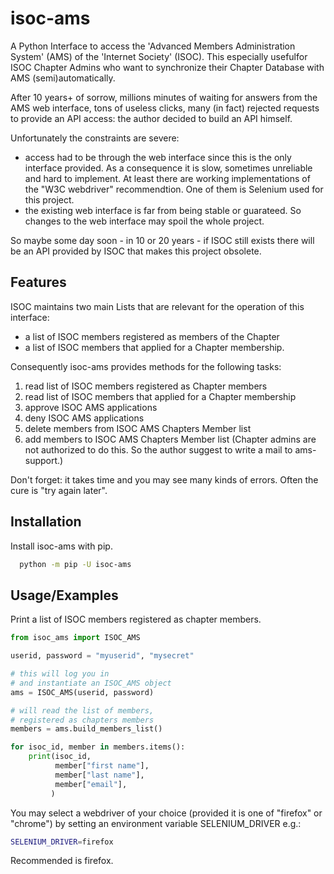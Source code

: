 
# isoc-ams

A Python Interface to access the 'Advanced Members Administration System' (AMS) of the 'Internet Society' (ISOC). This especially usefulfor ISOC Chapter Admins who want to synchronize their Chapter Database with AMS (semi)automatically.

After 10 years+  of sorrow, millions minutes of waiting for answers from the AMS web interface, tons of useless clicks, many (in fact) rejected requests to provide an API access: the author decided to build an API himself.

Unfortunately the constraints are severe:
- access had to be through the web interface since this is the only interface provided. As a consequence it is slow, sometimes unreliable and hard to implement. At least there are working implementations of the "W3C webdriver" recommendtion. One of them is Selenium used for this project.
- the existing web interface is far from being stable or guarateed. So changes to the web interface may spoil
the whole project.

So maybe some day soon - in 10 or 20 years - if ISOC still exists there will be an API provided by ISOC that makes this project obsolete.

## Features
ISOC maintains two main Lists that are relevant for the operation of this interface: 
- a list of ISOC members registered as members of the Chapter
- a list of ISOC members that applied for a Chapter membership.
  
Consequently isoc-ams provides methods for the following tasks:
1. read list of ISOC members registered as Chapter members
1. read list of ISOC members that applied for a Chapter membership
1. approve ISOC AMS applications
1. deny ISOC AMS applications
1. delete members from ISOC AMS Chapters Member list
1. add members to  ISOC AMS Chapters Member list (Chapter admins are not authorized to do this. So the author suggest to write a mail to ams-support.)

Don't forget: it takes time and you may see many kinds of errors. Often the cure is "try again later".

## Installation

Install isoc-ams with pip.

```bash
  python -m pip -U isoc-ams
```

## Usage/Examples
Print a list of ISOC members registered as chapter members.

```python
from isoc_ams import ISOC_AMS

userid, password = "myuserid", "mysecret"

# this will log you in
# and instantiate an ISOC_AMS object
ams = ISOC_AMS(userid, password)

# will read the list of members,
# registered as chapters members
members = ams.build_members_list()

for isoc_id, member in members.items():
    print(isoc_id,
          member["first name"],
          member["last name"],
          member["email"],
         )

```
You may select a webdriver of your choice (provided it is one of "firefox" or "chrome") by setting an environment variable SELENIUM_DRIVER e.g.:
```bash
SELENIUM_DRIVER=firefox
```
Recommended is  firefox.

